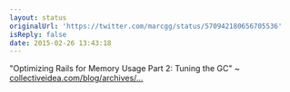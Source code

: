 ```yaml
---
layout: status
originalUrl: 'https://twitter.com/marcgg/status/570942180656705536'
isReply: false
date: 2015-02-26 13:43:18
---
```


"Optimizing Rails for Memory Usage Part 2: Tuning the GC" ~ [collectiveidea.com/blog/archives/…](http://collectiveidea.com/blog/archives/2015/02/19/optimizing-rails-for-memory-usage-part-2-tuning-the-gc/)
